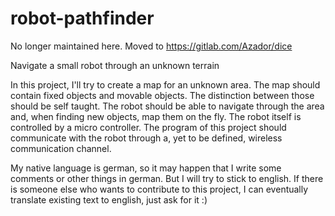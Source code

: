 # robot-pathfinder

No longer maintained here. Moved to https://gitlab.com/Azador/dice

Navigate a small robot through an unknown terrain

In this project, I'll try to create a map for an unknown area.
The map should contain fixed objects and movable objects.
The distinction between those should be self taught.
The robot should be able to navigate through the area and, when finding new objects, map them on the fly.
The robot itself is controlled by a micro controller. The program of this project should communicate with the robot through a, yet to be defined, wireless communication channel.

My native language is german, so it may happen that I write some comments or other things in german. But I will try to stick to english.
If there is someone else who wants to contribute to this project, I can eventually translate existing text to english, just ask for it :)
